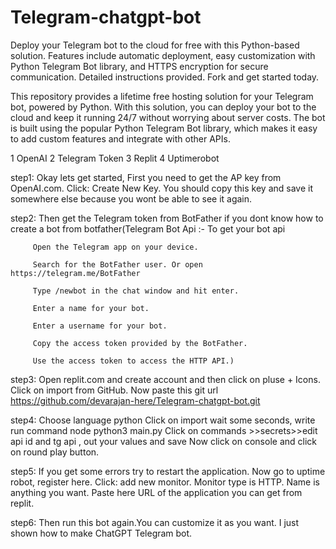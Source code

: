 # Telegram-chatgpt-bot
Deploy your Telegram bot to the cloud for free with this Python-based solution. Features include automatic deployment, easy customization with Python Telegram Bot library, and HTTPS encryption for secure communication. Detailed instructions provided. Fork and get started today.

This repository provides a lifetime free hosting solution for your Telegram bot, powered by Python. With this solution, you can deploy your bot to the cloud and keep it running 24/7 without worrying about server costs. The bot is built using the popular Python Telegram Bot library, which makes it easy to add custom features and integrate with other APIs.

1 OpenAI
2 Telegram Token
3 Replit
4 Uptimerobot


step1:
        Okay lets get started, First you need to get the AP key from OpenAI.com. Click: Create New Key. You should copy this key and save it somewhere else because you wont be able to see it again.
        
step2:
        Then get the Telegram token from BotFather if you dont know how to create a bot from botfather(Telegram Bot Api :- To get your bot api

         Open the Telegram app on your device.

         Search for the BotFather user. Or open https://telegram.me/BotFather

         Type /newbot in the chat window and hit enter.

         Enter a name for your bot.

         Enter a username for your bot.

         Copy the access token provided by the BotFather.

         Use the access token to access the HTTP API.)
        
step3:
        Open replit.com and create account and then click on pluse + Icons. Click on import from GitHub. Now paste this git url https://github.com/devarajan-here/Telegram-chatgpt-bot.git
        
step4:
        Choose language python Click on import wait some seconds, write run command node python3 main.py Click on commands >>secrets>>edit api id and tg api ,
        out your values and save Now click on console and click on round play button.
        
step5:
        If you get  some errors try to restart the application.  Now go to uptime robot, register here. Click:  add new monitor. Monitor type is HTTP. Name   is anything you want. Paste here URL of  the application you can get from replit.  
        
step6:
        Then run this bot again.You can customize it   as you want. I just shown how to make ChatGPT  Telegram bot. 
    
